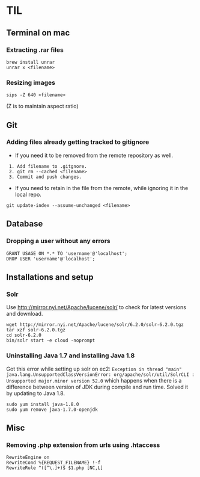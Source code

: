 # TIL

## Terminal on mac

###  Extracting .rar files
```
brew install unrar
unrar x <filename>
```

### Resizing images
```
sips -Z 640 <filename>
```
(Z is to maintain aspect ratio)

## Git

### Adding files already getting tracked to gitignore

* If you need it to be removed from the remote repository as well.

 ```
  1. Add filename to .gitgnore.
  2. git rm --cached <filename>
  3. Commit and push changes.
  ```
* If you need to retain in the file from the remote, while ignoring it in the local repo.
 
 ```
 git update-index --assume-unchanged <filename>
 ```
 
## Database
 
### Dropping a user without any errors
 ```
 GRANT USAGE ON *.* TO 'username'@'localhost';
 DROP USER 'username'@'localhost';
 ```

## Installations and setup

### Solr

Use http://mirror.nyi.net/Apache/lucene/solr/ to check for latest versions and download.

```
wget http://mirror.nyi.net/Apache/lucene/solr/6.2.0/solr-6.2.0.tgz
tar xzf solr-6.2.0.tgz
cd solr-6.2.0
bin/solr start -e cloud -noprompt

```

### Uninstalling Java 1.7 and installing Java 1.8

Got this error while setting up solr on ec2: ``` Exception in thread "main" java.lang.UnsupportedClassVersionError: org/apache/solr/util/SolrCLI : Unsupported major.minor version 52.0 ``` which happens when there is a difference between version of JDK during compile and run time. Solved it by updating to Java 1.8.

```
sudo yum install java-1.8.0
sudo yum remove java-1.7.0-openjdk
```


## Misc
 
### Removing .php extension from urls using .htaccess
```
RewriteEngine on
RewriteCond %{REQUEST_FILENAME} !-f
RewriteRule ^([^\.]+)$ $1.php [NC,L]
```

